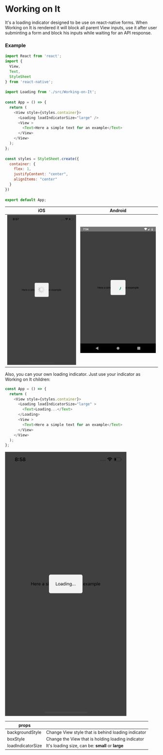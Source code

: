 # Working on It

It's a loading indicator designed to be use on react-native forms. When Working on It is rendered it will block all parent View inputs, use it after user subminting a form and block his inputs while waiting for an API response.

### Example
```javascript
import React from 'react';
import {
  View,
  Text,
  StyleSheet
} from 'react-native';

import Loading from './src/Working-on-It';

const App = () => {
  return (
    <View style={styles.container}>
      <Loading loadIndicatorSize="large" />
      <View >
        <Text>Here a simple text for an example</Text>
      </View>
    </View>
  );
};

const styles = StyleSheet.create({
  container: {
    flex: 1,
    justifyContent: "center",
    alignItems: "center"
  }
})

export default App;

```
iOS           |  Android
:-------------------------:|:-------------------------:
<img  width=700  src="https://github.com/fonseca-leonardo/working-on-it/blob/master/img/Simulator%20Screen%20Shot%20-%20iPhone%20X%20-%202019-10-01%20at%2008.57.01.png?raw=true">  |  <img width=700 src="https://github.com/fonseca-leonardo/working-on-it/blob/master/img/screenshot-2019-10-01_08.54.21.329.png?raw=true">

Also, you can your own loading indicator. Just use your indicator as Working on It children:

```javascript
const App = () => {
  return (
    <View style={styles.container}>
      <Loading loadIndicatorSize="large" >
        <Text>Loading...</Text>
      </Loading>
      <View >
        <Text>Here a simple text for an example</Text>
      </View>
    </View>
  );
};
```
<img  width=400  src="https://github.com/fonseca-leonardo/working-on-it/blob/master/img/Simulator%20Screen%20Shot%20-%20iPhone%20X%20-%202019-10-01%20at%2008.58.54.png?raw=true">

| props  |  |
| ------------- | ------------- |
| backgroundStyle  |Change View style that is behind loading indicator |
|boxStyle  |Change the View that is holding loading indicator |
| loadIndicatorSize  | It's loading size, can be: **small** or **large**  |